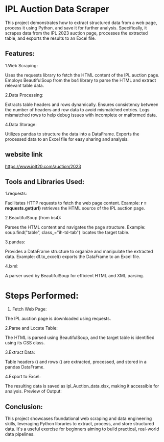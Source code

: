 # IPL Auction Data Scraper

This project demonstrates how to extract structured data from a web page, process it using Python, and save it for further analysis. Specifically, it scrapes data from the IPL 2023 auction page, processes the extracted table, and exports the results to an Excel file.

## Features:

1.Web Scraping:

Uses the requests library to fetch the HTML content of the IPL auction page.
Employs BeautifulSoup from the bs4 library to parse the HTML and extract relevant table data.

2.Data Processing:

Extracts table headers and rows dynamically.
Ensures consistency between the number of headers and row data to avoid mismatched entries.
Logs mismatched rows to help debug issues with incomplete or malformed data.

4.Data Storage:

Utilizes pandas to structure the data into a DataFrame.
Exports the processed data to an Excel file for easy sharing and analysis.

## website link
https://www.iplt20.com/auction/2023

## Tools and Libraries Used:

1.requests:

Facilitates HTTP requests to fetch the web page content.
Example: **r = requests.get(url)** retrieves the HTML source of the IPL auction page.

2.BeautifulSoup (from bs4):

Parses the HTML content and navigates the page structure.
Example: soup.find("table", class_="ih-td-tab") locates the target table.

3.pandas:

Provides a DataFrame structure to organize and manipulate the extracted data.
Example: df.to_excel() exports the DataFrame to an Excel file.

4.lxml:

A parser used by BeautifulSoup for efficient HTML and XML parsing.

# Steps Performed:

1. Fetch Web Page:

The IPL auction page is downloaded using requests.

2.Parse and Locate Table:

The HTML is parsed using BeautifulSoup, and the target table is identified using its CSS class.

3.Extract Data:

Table headers (<th>) and rows (<tr>) are extracted, processed, and stored in a pandas DataFrame.

4.Export to Excel:

The resulting data is saved as ipl_Auction_data.xlsx, making it accessible for analysis.
Preview of Output:


## Conclusion:
This project showcases foundational web scraping and data engineering skills, leveraging Python libraries to extract, process, and store structured data. It's a useful exercise for beginners aiming to build practical, real-world data pipelines.

